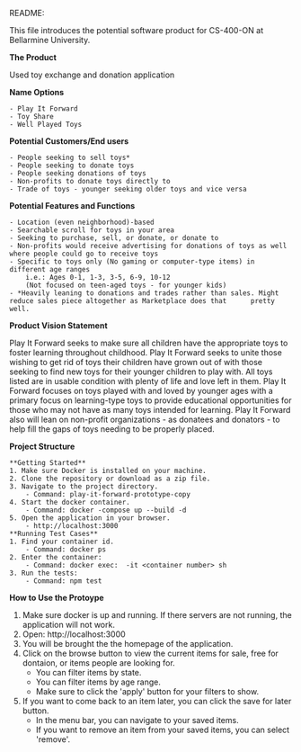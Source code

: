 README: 

This file introduces the potential software product for CS-400-ON at Bellarmine University.

**The Product** 

Used toy exchange and donation application

**Name Options** 

	- Play It Forward
	- Toy Share
	- Well Played Toys

**Potential Customers/End users**

    - People seeking to sell toys*
    - People seeking to donate toys
    - People seeking donations of toys
    - Non-profits to donate toys directly to
    - Trade of toys - younger seeking older toys and vice versa
	
**Potential Features and Functions** 

	- Location (even neighborhood)-based
	- Searchable scroll for toys in your area
	- Seeking to purchase, sell, or donate, or donate to
	- Non-profits would receive advertising for donations of toys as well where people could go to receive toys
	- Specific to toys only (No gaming or computer-type items) in different age ranges
		i.e.: Ages 0-1, 1-3, 3-5, 6-9, 10-12
		(Not focused on teen-aged toys - for younger kids)
	- *Heavily leaning to donations and trades rather than sales. Might reduce sales piece altogether as Marketplace does that 		pretty well.
	
**Product Vision Statement**

Play It Forward seeks to make sure all children have the appropriate toys to foster learning throughout childhood. Play It Forward seeks to unite those wishing to get rid of toys their children have grown out of with those seeking to find new toys for their younger children to play with. All toys listed are in usable condition with plenty of life and love left in them. Play It Forward focuses on toys played with and loved by younger ages with a primary focus on learning-type toys to provide educational opportunities for those who may not have as many toys intended for learning. Play It Forward also will lean on non-profit organizations - as donatees and donators - to help fill the gaps of toys needing to be properly placed. 

**Project Structure**

	**Getting Started**
	1. Make sure Docker is installed on your machine.
	2. Clone the repository or download as a zip file.
	3. Navigate to the project directory.
   		- Command: play-it-forward-prototype-copy
	4. Start the docker container.
   		- Command: docker -compose up --build -d
	5. Open the application in your browser.
 		- http://localhost:3000
	**Running Test Cases**
	1. Find your container id.
   		- Command: docker ps
	2. Enter the container:
   		- Command: docker exec:  -it <container number> sh
	3. Run the tests:
   		- Command: npm test

**How to Use the Protoype**

1. Make sure docker is up and running. If there servers are not running, the application will not work.
2. Open: http://localhost:3000
3. You will be brought the the homepage of the application.
4. Click on the browse button to view the current items for sale, free for dontaion, or items people are looking for.
   - You can filter items by state.
   - You can filter items by age range.
   - Make sure to click the 'apply' button for your filters to show.
5. If you want to come back to an item later, you can click the save for later button.
   - In the menu bar, you can navigate to your saved items.
   - If you want to remove an item from your saved items, you can select 'remove'.
